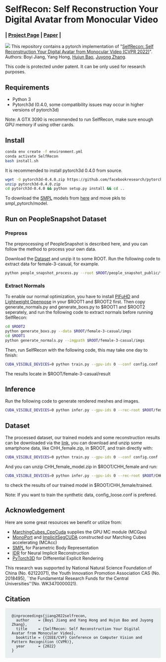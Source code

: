 # SelfRecon: Self Reconstruction Your Digital Avatar from Monocular Video
### | [Project Page](https://jby1993.github.io/SelfRecon/) | [Paper](https://arxiv.org/abs/2201.12792) | 
![](asset/avatars.png)
This repository contains a pytorch implementation of "[SelfRecon: Self Reconstruction Your Digital Avatar from Monocular Video (CVPR 2022)](https://arxiv.org/abs/2201.12792)".<br/>
Authors: Boyi Jiang, Yang Hong, [Hujun Bao](http://www.cad.zju.edu.cn/home/bao/), [Juyong Zhang](http://staff.ustc.edu.cn/~juyong/).

This code is protected under patent. It can be only used for research purposes. 

## Requirements
- Python 3
- Pytorch3d (0.4.0, some compatibility issues may occur in higher versions of pytorch3d) 

Note: A GTX 3090 is recommended to run SelfRecon, make sure enough GPU memory if using other cards.
## Install
```bash
conda env create -f environment.yml
conda activate SelfRecon
bash install.sh
```

    
It is recommended to install pytorch3d 0.4.0 from source. 
```bash
wget -O pytorch3d-0.4.0.zip https://github.com/facebookresearch/pytorch3d/archive/refs/tags/v0.4.0.zip
unzip pytorch3d-0.4.0.zip
cd pytorch3d-0.4.0 && python setup.py install && cd ..
```

To download the [SMPL](https://smpl.is.tue.mpg.de/) models from [here](https://mailustceducn-my.sharepoint.com/:f:/g/personal/jby1993_mail_ustc_edu_cn/EqosuuD2slZCuZeVI2h4RiABguiaB4HkUBusnn_0qEhWjQ?e=c6r4KS) and move pkls to smpl_pytorch/model.

## Run on PeopleSnapshot Dataset
### Prepross
The preprocessing of PeopleSnapshot is described here, and you can follow the method to process your own data.

Download the [Dataset](https://graphics.tu-bs.de/people-snapshot) and unzip it to some ROOT. Run the following code to extract data for female-3-casual, for example.
```bash
python people_snapshot_process.py --root $ROOT/people_snapshot_public/female-3-casual --save_root $ROOT/female-3-casual
```
### Extract Normals
To enable our normal optimization, you have to install [PIFuHD](https://shunsukesaito.github.io/PIFuHD/) and [Lightweight Openpose](https://github.com/Daniil-Osokin/lightweight-human-pose-estimation.pytorch) in your $ROOT1 and $ROOT2 first. Then copy generate_normals.py and generate_boxs.py to $ROOT1 and $ROOT2 seperately, and run the following code to extract normals before running SelfRecon:
```bash
cd $ROOT2
python generate_boxs.py --data $ROOT/female-3-casual/imgs
cd $ROOT1
python generate_normals.py --imgpath $ROOT/female-3-casual/imgs
```
Then, run SelfRecon with the following code, this may take one day to finish:
```bash
CUDA_VISIBLE_DEVICES=0 python train.py --gpu-ids 0 --conf config.conf --data $ROOT/female-3-casual --save-folder result
```
The results locate in $ROOT/female-3-casual/result



## Inference
Run the following code to generate rendered meshes and images.
```bash
CUDA_VISIBLE_DEVICES=0 python infer.py --gpu-ids 0 --rec-root $ROOT/female-3-casual/result/ --C
```

## Dataset
The processed dataset, our trained models and some reconstruction results can be downloaded via the [link](https://mailustceducn-my.sharepoint.com/:f:/g/personal/jby1993_mail_ustc_edu_cn/EsSsDtUBYJVLvY21Wk2K_gQBuOWgCKFGGxr2xqheS-0ORw?e=Rda2HX), you can download and unzip some smartphone data, like CHH_female.zip, in $ROOT, and train directly with:
```bash
CUDA_VISIBLE_DEVICES=0 python train.py --gpu-ids 0 --conf config.conf --data $ROOT/CHH_female --save-folder result
```
And you can unzip CHH_female_model.zip in $ROOT/CHH_female and run:

```bash
CUDA_VISIBLE_DEVICES=0 python infer.py --gpu-ids 0 --rec-root $ROOT/CHH_female/trained/ --C
```
to check the results of our trained model in $ROOT/CHH_female/trained.

Note: If you want to train the synthetic data, config_loose.conf is prefered.
## Acknowledgement

Here are some great resources we benefit or utilize from:
- [MarchingCubes_CppCuda](https://github.com/WanquanF/MarchingCubes_CppCuda) supplies the GPU MC module (MCGpu)
- [MonoPort](https://github.com/Project-Splinter/MonoPort) and [ImplicitSegCUDA](https://github.com/Project-Splinter/ImplicitSegCUDA/tree/master/implicit_seg/cuda) constructed our Marching Cubes accelerating (MCAcc)
- [SMPL](https://smpl.is.tue.mpg.de/) for Parametric Body Representation
- [IDR](https://github.com/lioryariv/idr) for Neural Implicit Reconstruction
- [PyTorch3D](https://github.com/facebookresearch/pytorch3d) for Differential Explicit Rendering

This research was supported by National Natural Science Foundation of China (No. 62122071), the Youth Innovation Promotion Association CAS (No. 2018495), ``the Fundamental Research Funds for the Central Universities''(No. WK3470000021).



  <!-- citing -->
  <div class="container">
      <div class="row ">
          <div class="col-12">
              <h2>Citation</h2>
              <pre style="background-color: #e9eeef;padding: 1.25em 1.5em"><code>@inproceedings{jiang2022selfrecon,
  author    = {Boyi Jiang and Yang Hong and Hujun Bao and Juyong Zhang},
  title     = {SelfRecon: Self Reconstruction Your Digital Avatar from Monocular Video},
  booktitle = {{IEEE/CVF} Conference on Computer Vision and Pattern Recognition (CVPR)},
  year      = {2022}
}</code></pre>
        </div>
      </div>
  </div>

